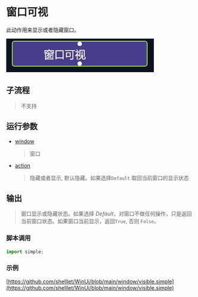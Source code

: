 # 窗口可视 
此动作用来显示或者隐藏窗口。

![WindowVisible](./images/2023-01-20_203116.png ':size=90%')

## 子流程
> 不支持

## 运行参数

* [window](./types/Wnd.md)
  > 窗口

* [action](./enums/Visibility.md)
  > 隐藏或者显示, 默认隐藏。如果选择`Default` 取回当前窗口的显示状态

## 输出

> 窗口显示或隐藏状态。如果选择 *Default*，对窗口不做任何操作，只是返回当前窗口状态。如果窗口当前显示，返回`True`, 否则 `False`。


### 脚本调用

```python
import simple;

```

### 示例

[https://github.com/shelllet/WinUi/blob/main/window/visible.simple](https://github.com/shelllet/WinUi/blob/main/window/visible.simple)
